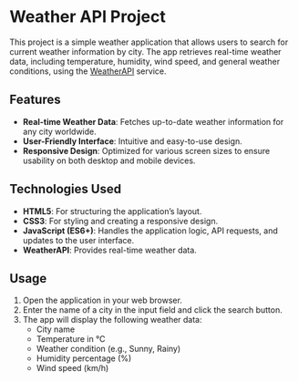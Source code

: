 # Weather API Project

This project is a simple weather application that allows users to search for current weather information by city. The app retrieves real-time weather data, including temperature, humidity, wind speed, and general weather conditions, using the [WeatherAPI](https://www.weatherapi.com/) service.

## Features

- **Real-time Weather Data**: Fetches up-to-date weather information for any city worldwide.
- **User-Friendly Interface**: Intuitive and easy-to-use design.
- **Responsive Design**: Optimized for various screen sizes to ensure usability on both desktop and mobile devices.

## Technologies Used

- **HTML5**: For structuring the application’s layout.
- **CSS3**: For styling and creating a responsive design.
- **JavaScript (ES6+)**: Handles the application logic, API requests, and updates to the user interface.
- **WeatherAPI**: Provides real-time weather data.

## Usage

1. Open the application in your web browser.
2. Enter the name of a city in the input field and click the search button.
3. The app will display the following weather data:
   - City name
   - Temperature in °C
   - Weather condition (e.g., Sunny, Rainy)
   - Humidity percentage (%)
   - Wind speed (km/h)
